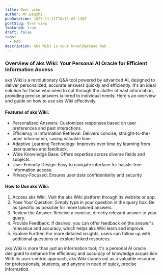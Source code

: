 ```yaml
---
title: Over view
author: Mr.Baqshi
pubDatetime: 2023-11-21T10:11:06.130Z
postSlug: Over view
featured: true
draft: false
tags:
  - FAQ
description: Aks Wiki is your knowldgebase hub .
---
```


### Overview of aks Wiki: Your Personal AI Oracle for Efficient Information Access

aks Wiki is a revolutionary Q\&A tool powered by advanced AI, designed to deliver personalized, accurate answers quickly and efficiently. It's an ideal solution for those who need to cut through the clutter of vast information, providing precise answers tailored to individual needs. Here's an overview and guide on how to use aks Wiki effectively.

#### Features of aks Wiki:

- Personalized Answers: Customizes responses based on user preferences and past interactions.
- Efficiency in Information Retrieval: Delivers concise, straight-to-the-point information, saving valuable time.
- Adaptive Learning Technology: Improves over time by learning from user queries and feedback.
- Wide Knowledge Base: Offers expertise across diverse fields and subjects.
- User-Friendly Design: Easy to navigate interface for hassle-free information access.
- Privacy-Focused: Ensures user data confidentiality and security.

#### How to Use aks Wiki:

1. Access aks Wiki: Visit the aks Wiki platform through its website or app.
2. Pose Your Question: Simply type in your question in the query box. Be as specific as possible for more tailored answers.
3. Review the Answer: Receive a concise, directly relevant answer to your query.
4. Provide Feedback: If desired, you can offer feedback on the answer's relevance and accuracy, which helps aks Wiki learn and improve.
5. Explore Further: For more detailed insights, users can follow up with additional questions or explore linked resources.

aks Wiki is more than just an information tool; it's a personal AI oracle designed to enhance the efficiency and accuracy of knowledge acquisition. With its user-centric approach, aks Wiki stands out as a valuable resource for professionals, students, and anyone in need of quick, precise information.
